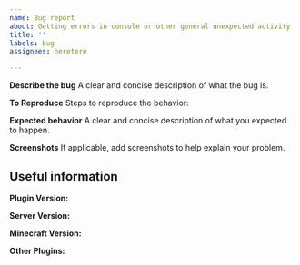```yaml
---
name: Bug report
about: Getting errors in console or other general unexpected activity
title: ''
labels: bug
assignees: heretere

---
```


**Describe the bug**
A clear and concise description of what the bug is.

**To Reproduce**
Steps to reproduce the behavior:

**Expected behavior**
A clear and concise description of what you expected to happen.

**Screenshots**
If applicable, add screenshots to help explain your problem.

## Useful information

**Plugin Version:**

**Server Version:**

**Minecraft Version:**

**Other Plugins:**
